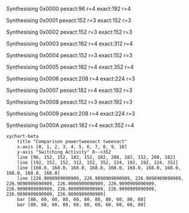 Synthesising 0x0000 pexact:96 r=4 exact:192 r=4

Synthesising 0x0001 pexact:152 r=3 exact:152 r=3

Synthesising 0x0002 pexact:152 r=3 exact:152 r=3

Synthesising 0x0003 pexact:182 r=4 exact:312 r=4

Synthesising 0x0004 pexact:152 r=3 exact:152 r=3

Synthesising 0x0005 pexact:182 r=4 exact:352 r=4

Synthesising 0x0006 pexact:208 r=4 exact:224 r=3

Synthesising 0x0007 pexact:182 r=4 exact:192 r=3

Synthesising 0x0008 pexact:152 r=3 exact:192 r=3

Synthesising 0x0009 pexact:208 r=4 exact:224 r=3

Synthesising 0x000A pexact:182 r=4 exact:352 r=4

```mermaid
xychart-beta
    title "Comparison powertwoexact twoexact"
    x-axis [0, 1, 2, 3, 4, 5, 6, 7, 8, 9, 10]
    y-axis "Switching Activity" 0-->352
    line [96, 152, 152, 182, 152, 182, 208, 182, 152, 208, 182]
    line [192, 152, 152, 312, 152, 352, 224, 192, 192, 224, 352]
    line [168.0, 168.0, 168.0, 168.0, 168.0, 168.0, 168.0, 168.0, 168.0, 168.0, 168.0]
    line [226.9090909090909, 226.9090909090909, 226.9090909090909, 226.9090909090909, 226.9090909090909, 226.9090909090909, 226.9090909090909, 226.9090909090909, 226.9090909090909, 226.9090909090909, 226.9090909090909]
    bar [80, 60, 60, 80, 60, 80, 80, 80, 60, 80, 80]
    bar [80, 60, 60, 80, 60, 80, 60, 60, 60, 60, 80]
```

